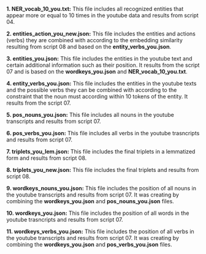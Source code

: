 **1. NER_vocab_10_you.txt:** This file includes all recognized entities that appear more or equal to 10 times in the youtube data and results from script 04.

**2. entities_action_you_new.json:** This file includes the entities and actions (verbs) they are combined with according to the embedding similarity resulting from script 08 and based on the **entity_verbs_you.json**.

**3. entities_you.json:** This file includes the entities in the youtube text and certain additional information such as their position. It results from the script 07 and is based on the **wordkeys_you.json** and **NER_vocab_10_you.txt**.

**4. entity_verbs_you.json:** This file includes the entities in the youtube texts and the possible verbs they can be combined with according to the constraint that the noun must according within 10 tokens of the entity. It results from the script 07.

**5. pos_nouns_you.json:** This file includes all nouns in the youtube transcripts and results from script 07.

**6. pos_verbs_you.json:** This file includes all verbs in the youtube trasncripts and results from script 07.

**7. triplets_you_lem.json:** This file includes the final triplets in a lemmatized form and results from script 08.

**8. triplets_you_new.json:** This file includes the final triplets and results from script 08.

**9. wordkeys_nouns_you.json:** This file includes the position of all nouns in the youtube transcripts and results from script 07. It was creating by combining the **wordkeys_you.json** and **pos_nouns_you.json** files.

**10. wordkeys_you.json:** This file includes the position of all words in the youtube trasncripts and results from script 07.

**11. wordkeys_verbs_you.json:** This file includes the position of all verbs in the youtube transcripts and results from script 07. It was creating by combining the **wordkeys_you.json** and **pos_verbs_you.json** files.

